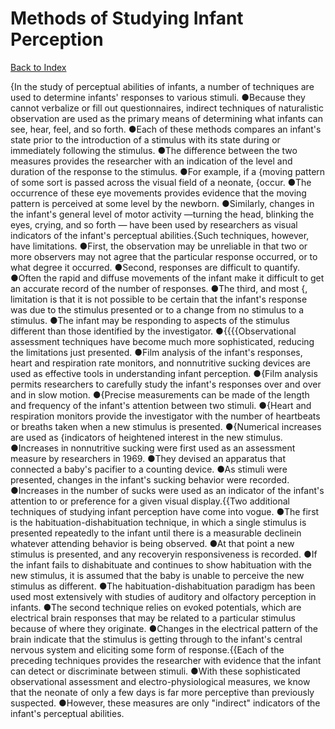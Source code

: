 # Methods of Studying Infant Perception
[Back to Index](https://github.com/windows10010/tpoExtractor/blog/master/README.md)

{In the study of perceptual abilities of infants, a number of techniques are used to determine infants' responses to various stimuli. ●Because they cannot verbalize or fill out questionnaires, indirect techniques of naturalistic observation are used as the primary means of determining what infants can see, hear, feel, and so forth. ●Each of these methods compares an infant's state prior to the introduction of a stimulus with its state during or immediately following the stimulus. ●The difference between the two measures provides the researcher with an indication of the level and duration of the response to the stimulus. ●For example, if a {moving pattern of some sort is passed across the visual field of a neonate, {occur. ●The occurrence of these eye movements provides evidence that the moving pattern is perceived at some level by the newborn. ●Similarly, changes in the infant's general level of motor activity —turning the head, blinking the eyes, crying, and so forth — have been used by researchers as visual indicators of the infant's perceptual abilities.{Such techniques, however, have limitations. ●First, the observation may be unreliable in that two or more observers may not agree that the particular response occurred, or to what degree it occurred. ●Second, responses are difficult to quantify. ●Often the rapid and diffuse movements of the infant make it difficult to get an accurate record of the number of responses. ●The third, and most {, limitation is that it is not possible to be certain that the infant's response was due to the stimulus presented or to a change from no stimulus to a stimulus. ●The infant may be responding to aspects of the stimulus different than those identified by the investigator. ●{{{{Observational assessment techniques have become much more sophisticated, reducing the limitations just presented. ●Film analysis of the infant's responses, 
heart and respiration rate monitors, and nonnutritive sucking devices are used as effective tools in understanding infant perception. ●{Film analysis permits researchers to 
carefully study the infant's responses over and over and in slow motion. ●{Precise measurements can be made of the length and frequency of the infant's attention between two stimuli. 
●{Heart and respiration monitors provide the investigator with the number of heartbeats or breaths taken when a new stimulus is presented. ●{Numerical increases are used as {indicators of heightened interest in the new stimulus. ●Increases in nonnutritive sucking were first used as an assessment measure by researchers in 1969. ●They devised an apparatus that 
connected a baby's pacifier to a counting device. ●As stimuli were presented, changes in the infant's sucking behavior were recorded. ●Increases in the number of sucks were used as an
indicator of the infant's attention to or preference for a given visual display.{{Two additional techniques of studying infant perception have come into vogue. ●The first is the habituation-dishabituation technique, in which a single stimulus is presented repeatedly to the infant until there is a measurable declinein whatever attending behavior is being observed. ●At that point a new stimulus is presented, and any recoveryin responsiveness is recorded. ●If the infant fails to dishabituate and continues to show habituation with the new stimulus, it is assumed that the baby is unable to perceive the new stimulus as different. ●The habituation-dishabituation paradigm has been used most extensively with studies of auditory and olfactory perception in infants. ●The second technique relies on evoked potentials, which are electrical brain responses that may be related to a particular stimulus because of where they originate. ●Changes in the electrical pattern of the brain indicate that the stimulus is getting through to the infant's central nervous system and eliciting some form of response.{{Each of the preceding techniques provides the researcher with evidence that the infant can detect or discriminate between stimuli. ●With these sophisticated observational assessment and electro-physiological measures, we know that the neonate of only a few days is far more perceptive than previously suspected. ●However, these measures are only "indirect" indicators of the infant's perceptual abilities.